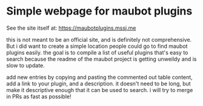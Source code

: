 # Simple webpage for maubot plugins

See the site itself at:
https://maubotplugins.mssj.me

this is not meant to be an official site, and is definitely not comprehensive. But i did want to create a simple
location people could go to find maubot plugins easily. the goal is to compile a list of useful plugins that's easy to
search because the readme of the maubot project is getting unweildy and is slow to update.

add new entries by copying and pasting the commented out table content, add a link to your plugin, and a description. it
doesn't need to be long, but make it descriptive enough that it can be used to search. i will try to merge in PRs as
fast as possible!
